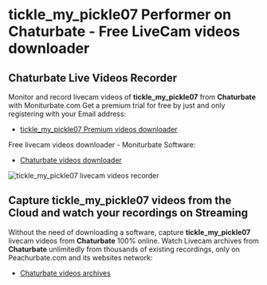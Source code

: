 # tickle_my_pickle07 Performer on Chaturbate - Free LiveCam videos downloader

## Chaturbate Live Videos Recorder

Monitor and record livecam videos of **tickle_my_pickle07** from **Chaturbate** with Moniturbate.com
Get a premium trial for free by just and only registering with your Email address:
* [tickle_my_pickle07 Premium videos downloader](https://moniturbate.com/request-demo-licence-key.html)

Free livecam videos downloader - Moniturbate Software:
* [Chaturbate videos downloader](https://moniturbate.com/moniturbate-download-software.html)

![tickle_my_pickle07 livecam videos recorder](https://peachurnet.com/templates/moniturbate-software.png)


## Capture tickle_my_pickle07 videos from the Cloud and watch your recordings on Streaming

Without the need of downloading a software, capture **tickle_my_pickle07** livecam videos from **Chaturbate** 100% online.
Watch Livecam archives from **Chaturbate** unlimitedly from thousands of existing recordings, only on Peachurbate.com and its websites network:
* [Chaturbate videos archives](https://peachurnet.com/)